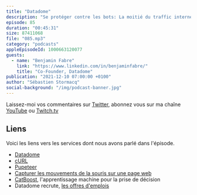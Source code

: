 ```yaml
---
title: "Datadome"
description: "Se protéger contre les bots: La moitié du traffic internet aujourd'hui est générée par des scripts. Comment identifier ces bots et s'en protéger ?  Datadome inspecte 1000 milliard de signaux par jour, pour identifier et bloquer les traffics malicieux sur vos sites web. Dans cet épisode, nous parlons de techniques de détection de bots et de l'infrastructure cloud qui permet de mettre en oeuvre cette détection."
episode: 85
duration: "00:45:31"
size: 87411068
file: "085.mp3"
category: "podcasts"
appleEpisodeId: 1000663120077
guests:
  - name: "Benjamin Fabre"
    link: "https://www.linkedin.com/in/benjaminfabre/"
    title: "Co-Founder, Datadome"
publication: "2021-12-10 07:00:00 +0100"
author: "Sébastien Stormacq"
social-background: "/img/podcast-banner.jpg"
---
```


Laissez-moi vos commentaires sur [Twitter](https://twitter.com/sebsto), abonnez vous sur ma chaîne [YouTube](https://www.youtube.com/sebsto) ou [Twitch.tv](https://www.twitch.tv/sebAWS)

## Liens

Voici les liens vers les services dont nous avons parlé dans l'épisode.

- [Datadome](https://datadome.co)
- [cURL](https://curl.se)
- [Pupeteer](https://github.com/puppeteer/puppeteer) 
- [Capturer les mouvements de la souris sur une page web](https://developer.mozilla.org/en-US/docs/Web/API/Element/mousemove_event)
- [CatBoost](https://catboost.ai), l'apprentissage machine pour la prise de décision
- Datadome recrute, [les offres d'emplois](https://www.linkedin.com/jobs/search/?currentJobId=2767854764&f_C=10398947&geoId=92000000)